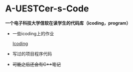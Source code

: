 # A-UESTCer-s-Code

**一个电子科技大学信软在读学生的代码库（icoding，program）**

- 一些icoding上的作业
  
  [Icoding](https://github.com/PLUS-WAVE/A-UESTCer-s-Code/tree/master/icoding/)
- 写过的项目程序代码
- ~~可能之后还会有C++笔记~~
